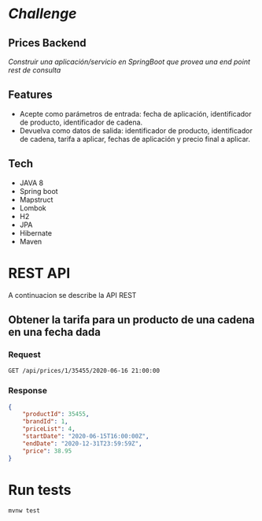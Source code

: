 # _Challenge_
## Prices Backend
_Construir una aplicación/servicio en SpringBoot que provea una end point rest de consulta_

## Features

- Acepte como parámetros de entrada: fecha de aplicación, identificador de producto, identificador de cadena.
- Devuelva como datos de salida: identificador de producto, identificador de cadena, tarifa a aplicar, fechas de aplicación y precio final a aplicar.
 

## Tech

- JAVA 8
- Spring boot
- Mapstruct
- Lombok
- H2
- JPA
- Hibernate
- Maven


# REST API

A continuacion se describe la API REST

## Obtener la tarifa para un producto de una cadena en una fecha dada

### Request

`GET /api/prices/1/35455/2020-06-16 21:00:00`

### Response
```json
{
    "productId": 35455,
    "brandId": 1,
    "priceList": 4,
    "startDate": "2020-06-15T16:00:00Z",
    "endDate": "2020-12-31T23:59:59Z",
    "price": 38.95
}
```

# Run tests
``` mvnw test ```

